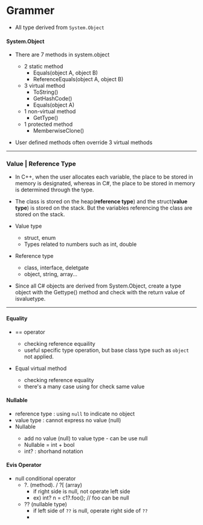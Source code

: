 # Grammer

* All type derived from `System.Object`



#### System.Object

* There are 7 methods in system.object
  * 2 static method 
    * Equals(object A, object B)
    * ReferenceEquals(object A, object B)
  * 3 virtual method
    * ToString()
    * GetHashCode()
    * Equals(object A)
  * 1 non-virtual method
    * GetType()
  * 1 protected method 
    * MemberwiseClone()

* User defined methods often override 3 virtual methods



---

### Value | Reference Type

* In C++, when the user allocates each variable, the place to be stored in memory is designated, whereas in C#, the place to be stored in memory is determined through the type.
* The class is stored on the heap(**reference type**) and the struct(**value type**) is stored on the stack.  But the variables referencing the class are stored on the stack.

* Value type
  * struct, enum
  * Types related to numbers such as int, double
* Reference type
  * class, interface, deletgate
  * object, string, array...

* Since all C# objects are derived from System.Object, create a type object with the Gettype() method and check with the return value of isvaluetype.



---

#### Equality

* == operator

  * checking reference equaility
  * useful specific type operation, but base class type such as `object`  not applied.

  

* Equal virtual method
  * checking reference equality
  * there's a many case using for check same value



#### Nullable

* reference type : using `null`  to indicate no object
* value type : cannot express no value (null)
* Nullable<T>
  * add no value (null) to value type  - can be use null
  * Nullable<T> = int + bool
  * int? : shorhand notation



#### Evis Operator

* null conditional operator
  * ?.  (method).  /   ?[    (array)
    * if right side is null, not operate left side
    * ex)  int? n = c1?.foo();    // foo can be null
  * ??    (nullable type)
    * if left side of `??`   is null, operate right side of `??`
    * 